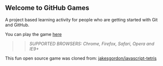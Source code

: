 ## Welcome to GitHub Games

A project based learning activity for people who are getting started with Git and GitHub.

You can play the game [here](https://lukerjin.github.io/github-games/)

>> _*SUPPORTED BROWSERS*: Chrome, Firefox, Safari, Opera and IE9+_

This fun open source game was cloned from: [jakesgordon/javascript-tetris](https://github.com/jakesgordon/javascript-tetris)
